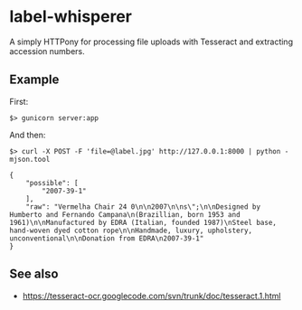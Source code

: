 # label-whisperer

A simply HTTPony for processing file uploads with Tesseract and extracting accession numbers.

## Example

First:

	$> gunicorn server:app

And then:

	$> curl -X POST -F 'file=@label.jpg' http://127.0.0.1:8000 | python -mjson.tool

	{
	    "possible": [
        	"2007-39-1"
	    ],
	    "raw": "Vermelha Chair 24 0\n\n2007\n\ns\";\n\nDesigned by Humberto and Fernando Campana\n(Brazillian, born 1953 and 1961)\n\nManufactured by EDRA (Italian, founded 1987)\nSteel base, hand-woven dyed cotton rope\n\nHandmade, luxury, upholstery, unconventional\n\nDonation from EDRA\n2007-39-1"
	}

## See also

* https://tesseract-ocr.googlecode.com/svn/trunk/doc/tesseract.1.html